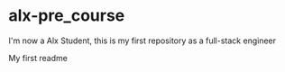 # alx-pre_course
I'm now a Alx Student, this is my first repository as a full-stack engineer

My first readme
